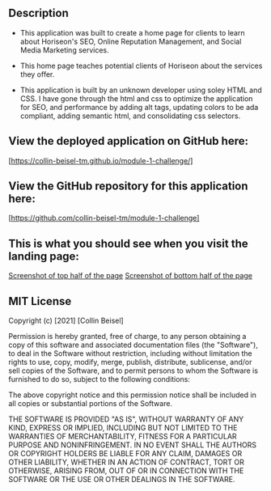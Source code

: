 ## Description
- This application was built to create a home page for clients to learn about Horiseon's SEO, Online Reputation Management, and Social Media Marketing services.

- This home page teaches potential clients of Horiseon about the services they offer.

- This application is built by an unknown developer using soley HTML and CSS. I have gone through the html and css to optimize the application for SEO, and performance by adding alt tags, updating colors to be ada compliant, adding semantic html, and consolidating css selectors.

## View the deployed application on GitHub here: 
[https://collin-beisel-tm.github.io/module-1-challenge/]

## View the GitHub repository for this application here: 
[https://github.com/collin-beisel-tm/module-1-challenge]


## This is what you should see when you visit the landing page:
[Screenshot of top half of the page](/assets/images/Top-half-screenshot.PNG)
[Screenshot of bottom half of the page](/assets/images/bottom-half-screenshot.PNG)

## MIT License
Copyright (c) [2021] [Collin Beisel]

Permission is hereby granted, free of charge, to any person obtaining a copy
of this software and associated documentation files (the "Software"), to deal
in the Software without restriction, including without limitation the rights
to use, copy, modify, merge, publish, distribute, sublicense, and/or sell
copies of the Software, and to permit persons to whom the Software is
furnished to do so, subject to the following conditions:

The above copyright notice and this permission notice shall be included in all
copies or substantial portions of the Software.

THE SOFTWARE IS PROVIDED "AS IS", WITHOUT WARRANTY OF ANY KIND, EXPRESS OR
IMPLIED, INCLUDING BUT NOT LIMITED TO THE WARRANTIES OF MERCHANTABILITY,
FITNESS FOR A PARTICULAR PURPOSE AND NONINFRINGEMENT. IN NO EVENT SHALL THE
AUTHORS OR COPYRIGHT HOLDERS BE LIABLE FOR ANY CLAIM, DAMAGES OR OTHER
LIABILITY, WHETHER IN AN ACTION OF CONTRACT, TORT OR OTHERWISE, ARISING FROM,
OUT OF OR IN CONNECTION WITH THE SOFTWARE OR THE USE OR OTHER DEALINGS IN THE
SOFTWARE.


